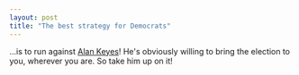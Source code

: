 ```yaml
---
layout: post
title: "The best strategy for Democrats"
---
```




...is to run against <a href="http://www.renewamerica.us/">Alan Keyes</a>! He's obviously willing to bring the election to you, wherever you are. So take him up on it!



